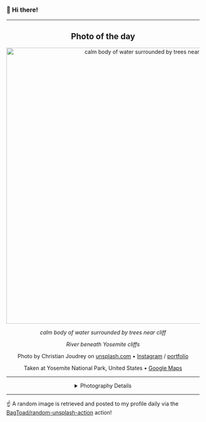 ### 👋 Hi there!

----
<div align="center">

## Photo of the day
  
  <a href="https://unsplash.com/photos/calm-body-of-water-surrounded-by-trees-near-cliff-mWRR1xj95hg"><img width="720" src="https://images.unsplash.com/photo-1454982523318-4b6396f39d3a?crop=entropy&cs=tinysrgb&fit=max&fm=jpg&ixid=M3w1NTI0NDl8MHwxfHJhbmRvbXx8fHx8fHx8fDE3MTA2NTUyMTl8&ixlib=rb-4.0.3&q=80&w=1080" alt="calm body of water surrounded by trees near cliff"></a>
  
  <em>calm body of water surrounded by trees near cliff</em>
  
  <em>River beneath Yosemite cliffs</em>

  Photo by Christian Joudrey on [unsplash.com](https://unsplash.com/) • [Instagram](https://instagram.com/cjoudrey) / [portfolio](https://twitter.com/cjoudrey)
  
  Taken at Yosemite National Park, United States • [Google Maps](https://www.google.com/maps/search/?api=1&query=37.8651011,-119.5383294)
  
  ---
  
<details>
<summary>Photography Details</summary>
  
| Parameter     | Value |
| ------------- | ----- |
| Camera Model  | Canon EOS REBEL T5i |
| Exposure Time | 1/200 |
| Aperture      | 8.0 |
| Focal Length  | 18.0 |
| ISO           | 200 |
| Location      | Yosemite National Park, United States (United States) |
| Coordinates   | Latitude 37.8651011, Longitude -119.5383294 |

### Map

```geojson
        {
            "type": "FeatureCollection",
            "features": [
                {
                    "type": "Feature",
                    "properties": {},
                    "geometry": {
                        "coordinates": [
                            -119.5383294,
                            37.8651011
                        ],
                        "type": "Point"
                    },
                    "id": 1
                },
                {
                    "type": "Feature",
                    "properties": {},
                    "geometry": {
                        "coordinates": [
                            [
                                -119.2383294,
                                38.165101099999994
                            ],
                            [
                                -119.2383294,
                                37.5651011
                            ],
                            [
                                -119.83832939999999,
                                37.5651011
                            ],
                            [
                                -119.83832939999999,
                                38.165101099999994
                            ],
                            [
                                -119.2383294,
                                38.165101099999994
                            ]
                        ],
                        "type": "LineString"
                    }
                }
            ]
        }
```

</details>

</div>

----

☝️ A random image is retrieved and posted to my profile daily via the [BagToad/random-unsplash-action](https://github.com/BagToad/random-unsplash-action) action!
